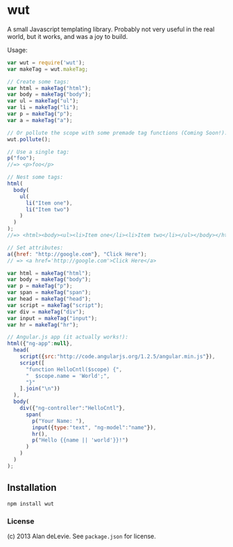 # wut

A small Javascript templating library.
Probably not very useful in the real world, but it works, and was a joy to build.

Usage:

```javascript
var wut = require('wut');
var makeTag = wut.makeTag;

// Create some tags:
var html = makeTag("html");
var body = makeTag("body");
var ul = makeTag("ul");
var li = makeTag("li");
var p = makeTag("p");
var a = makeTag("a");

// Or pollute the scope with some premade tag functions (Coming Soon!):
wut.pollute();

// Use a single tag:
p("foo"); 
//=> <p>foo</p>

// Nest some tags:
html(
  body(
    ul(
      li("Item one"),
      li("Item two")
    )
  )
);
//=> <html><body><ul><li>Item one</li><li>Item two</li></ul></body></html> 

// Set attributes:
a({href: "http://google.com"}, "Click Here");
// => <a href='http://google.com'>Click Here</a>

var html = makeTag("html");
var body = makeTag("body");
var p = makeTag("p");
var span = makeTag("span");
var head = makeTag("head");
var script = makeTag("script");
var div = makeTag("div");
var input = makeTag("input");
var hr = makeTag("hr");

// Angular.js app (it actually works!):
html({"ng-app":null},
  head(
    script({src:"http://code.angularjs.org/1.2.5/angular.min.js"}),
    script([
      "function HelloCntl($scope) {",
      "  $scope.name = 'World';",
      "}"
    ].join("\n"))
  ),
  body(
    div({"ng-controller":"HelloCntl"},
      span(
        p("Your Name: "),
        input({type:"text", "ng-model":"name"}),
        hr(),
        p("Hello {{name || 'world'}}!")
      )
    )
  )
);
```

## Installation

`npm install wut`

### License

(c) 2013 Alan deLevie. See `package.json` for license.
